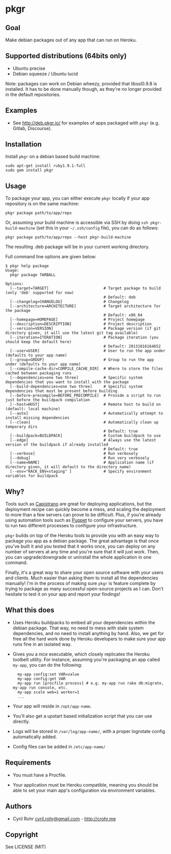 # pkgr

## Goal

Make debian packages out of any app that can run on Heroku.

## Supported distributions (64bits only)

* Ubuntu precise
* Debian squeeze / Ubuntu lucid

Note: packages can work on Debian wheezy, provided that libssl0.9.8 is installed. It has to be done manually though, as they're no longer provided in the default repositories.

## Examples

* See <http://deb.pkgr.io/> for examples of apps packaged with `pkgr` (e.g. Gitlab, Discourse).

## Installation

Install `pkgr` on a debian based build machine:

    sudo apt-get install ruby1.9.1-full
    sudo gem install pkgr

## Usage

To package your app, you can either execute `pkgr` locally if your app repository is on the same machine:

    pkgr package path/to/app/repo

Or, assuming your build machine is accessible via SSH by doing `ssh pkgr-build-machine` (set this in your `~/.ssh/config` file), you can do as follows:

    pkgr package path/to/app/repo --host pkgr-build-machine

The resulting .deb package will be in your current working directory.

Full command line options are given below:

    $ pkgr help package
    Usage:
      pkgr package TARBALL

    Options:
      [--target=TARGET]                        # Target package to build (only 'deb' supported for now)
                                               # Default: deb
      [--changelog=CHANGELOG]                  # Changelog
      [--architecture=ARCHITECTURE]            # Target architecture for the package
                                               # Default: x86_64
      [--homepage=HOMEPAGE]                    # Project homepage
      [--description=DESCRIPTION]              # Project description
      [--version=VERSION]                      # Package version (if git directory given, it will use the latest git tag available)
      [--iteration=ITERATION]                  # Package iteration (you should keep the default here)
                                               # Default: 20131016164652
      [--user=USER]                            # User to run the app under (defaults to your app name)
      [--group=GROUP]                          # Group to run the app under (defaults to your app name)
      [--compile-cache-dir=COMPILE_CACHE_DIR]  # Where to store the files cached between packaging runs
      [--dependencies=one two three]           # Specific system dependencies that you want to install with the package
      [--build-dependencies=one two three]     # Specific system dependencies that must be present before building
      [--before-precompile=BEFORE_PRECOMPILE]  # Provide a script to run just before the buildpack compilation
      [--host=HOST]                            # Remote host to build on (default: local machine)
      [--auto]                                 # Automatically attempt to install missing dependencies
      [--clean]                                # Automatically clean up temporary dirs
                                               # Default: true
      [--buildpack=BUILDPACK]                  # Custom buildpack to use
      [--edge]                                 # Always use the latest version of the buildpack if already installed
                                               # Default: true
      [--verbose]                              # Run verbosely
      [--debug]                                # Run very verbosely
      [--name=NAME]                            # Application name (if directory given, it will default to the directory name)
      [--env="RACK_ENV=staging" ]              # Specify environment variables for buildpack

## Why?

Tools such as [Capistrano](http://capify.org/) are great for deploying
applications, but the deployment recipe can quickly become a mess, and scaling
the deployment to more than a few servers can prove to be difficult. Plus, if
you're already using automation tools such as
[Puppet](http://www.puppetlabs.com/) to configure your servers, you have to
run two different processes to configure your infrastructure.

`pkgr` builds on top of the Heroku tools to provide you with an easy way to package you app as a debian package. The great advantage is that once you've built it and you tested that it
works once, you can deploy on any number of servers at any time and you're
sure that it will just work. Then, you can upgrade/downgrade or uninstall the whole application in one command.

Finally, it's a great way to share your open source software with your users and clients. Much easier than asking them to install all the dependencies manually! I'm in the process of making sure `pkgr` is feature complete by trying to package as many successful open-source projects as I can. Don't hesitate to test it on your app and report your findings!

## What this does

* Uses Heroku buildpacks to embed all your dependencies within the debian package. That way, no need to mess with stale system dependencies, and no need to install anything by hand. Also, we get for free all the hard work done by Heroku developers to make sure your app runs fine in an isolated way.

* Gives you a nice executable, which closely replicates the Heroku toolbelt utility. For instance, assuming you're packaging an app called `my-app`, you can do the following:

        my-app config:set VAR=value
        my-app config:get VAR
        my-app run [procfile process] # e.g. my-app run rake db:migrate, my-app run console, etc.
        my-app scale web=1 worker=1
        ...

* Your app will reside in `/opt/app-name`.

* You'll also get a upstart based initialization script that you can use directly.

* Logs will be stored in `/var/log/app-name/`, with a proper logrotate config automatically added.

* Config files can be added in `/etc/app-name/`

## Requirements

* You must have a Procfile.

* Your application must be Heroku compatible, meaning you should be able to set your main app's configuration via environment variables.

## Authors

* Cyril Rohr <cyril.rohr@gmail.com> - <http://crohr.me>

## Copyright

See LICENSE (MIT)
